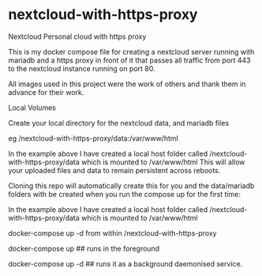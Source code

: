# nextcloud-with-https-proxy
Nextcloud Personal cloud with https proxy

This is my docker compose file for creating a nextcloud server running with mariadb and a https proxy in front of it that passes all traffic from port 443 to the nextcloud instance running on port 80.

All images used in this project were the work of others and thank them in advance for their work.

Local Volumes

Create your local directory for the nextcloud data, and mariadb files

eg /nextcloud-with-https-proxy/data:/var/www/html

In the example above I have created a local host folder called /nextcloud-with-https-proxy/data which is mounted to /var/www/html
This will allow your uploaded files and data to remain persistent across reboots.

Cloning this repo will automatically create this for you and the data/mariadb folders with be created when you run the compose up for the first time:

In the example above I have created a local host folder called /nextcloud-with-https-proxy/data which is mounted to /var/www/html

docker-compose up -d from within /nextcloud-with-https-proxy

docker-compose up ## runs in the foreground

docker-compose up -d ## runs it as a background daemonised service.

